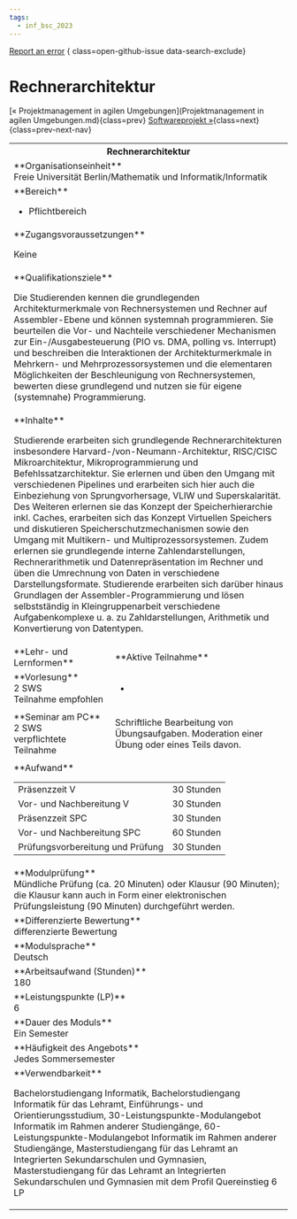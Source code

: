 ```yaml
---
tags:
  - inf_bsc_2023
---
```

[Report an error](https://github.com/SGSSGene/FUB-SUP/issues/new?title=Error%20in%20%22Rechnerarchitektur%22&body=There%20seems%20to%20be%20an%20error%20in%20module%20%22Rechnerarchitektur%22%2E%0A%0A%3CDescribe%20here%20a%20slightly%20more%20detailed%20description%20of%20what%20is%20wrong%3E&labels=bug)
{ class=open-github-issue data-search-exclude}

# Rechnerarchitektur

[« Projektmanagement in agilen Umgebungen](Projektmanagement in agilen Umgebungen.md){class=prev}
[Softwareprojekt »](Softwareprojekt.md){class=next}
{class=prev-next-nav}

<table markdown id="moduledesc">
<tr markdown class="moduledesc_head"><th colspan="2">Rechnerarchitektur </th></tr>
<tr markdown><td colspan="2">**Organisationseinheit**   <br>Freie Universität Berlin/Mathematik und Informatik/Informatik</td></tr>

<tr markdown><td colspan="2">**Bereich**<br>


- Pflichtbereich

</td></tr>

<tr markdown><td colspan="2">**Zugangsvoraussetzungen** <br>

Keine


</td></tr>
<tr markdown><td colspan="2">**Qualifikationsziele**    <br>

Die Studierenden kennen die grundlegenden Architekturmerkmale von
Rechnersystemen und Rechner auf Assembler-Ebene und können systemnah
programmieren. Sie beurteilen die Vor- und Nachteile verschiedener
Mechanismen zur Ein-/Ausgabesteuerung (PIO vs. DMA, polling vs. Interrupt)
und beschreiben die Interaktionen der Architekturmerkmale in Mehrkern- und
Mehrprozessorsystemen und die elementaren Möglichkeiten der Beschleunigung
von Rechnersystemen, bewerten diese grundlegend und nutzen sie für eigene
(systemnahe) Programmierung.


</td></tr>
<tr markdown><td colspan="2">**Inhalte**                <br>

Studierende erarbeiten sich grundlegende Rechnerarchitekturen insbesondere
Harvard-/von-Neumann-Architektur, RISC/CISC Mikroarchitektur,
Mikroprogrammierung und Befehlssatzarchitektur. Sie erlernen und üben den
Umgang mit verschiedenen Pipelines und erarbeiten sich hier auch die
Einbeziehung von Sprungvorhersage, VLIW und Superskalarität. Des Weiteren
erlernen sie das Konzept der Speicherhierarchie inkl. Caches, erarbeiten
sich das Konzept Virtuellen Speichers und diskutieren
Speicherschutzmechanismen sowie den Umgang mit Multikern- und
Multiprozessorsystemen. Zudem erlernen sie grundlegende interne
Zahlendarstellungen, Rechnerarithmetik und Datenrepräsentation im Rechner
und üben die Umrechnung von Daten in verschiedene Darstellungsformate.
Studierende erarbeiten sich darüber hinaus Grundlagen der
Assembler-Programmierung und lösen selbstständig in Kleingruppenarbeit
verschiedene Aufgabenkomplexe u. a. zu Zahldarstellungen, Arithmetik und
Konvertierung von Datentypen.


</td></tr>

<tr markdown><td>**Lehr- und Lernformen**</td><td>**Aktive Teilnahme**</td></tr>
<tr markdown><td> **Vorlesung** <br>2 SWS <br> Teilnahme empfohlen</td><td>

-
</td></tr>
<tr markdown><td> **Seminar am PC** <br>2 SWS <br> verpflichtete Teilnahme</td><td>

Schriftliche Bearbeitung von Übungsaufgaben. Moderation einer Übung oder eines Teils davon.
</td></tr>
<tr markdown><td colspan="2">**Aufwand**                <br>
<table class="aufwand_table">
<tr><td>Präsenzzeit V</td><td>30 Stunden</td></tr>
<tr><td>Vor- und Nachbereitung V</td><td>30 Stunden</td></tr>
<tr><td>Präsenzzeit SPC</td><td>30 Stunden</td></tr>
<tr><td>Vor- und Nachbereitung SPC</td><td>60 Stunden</td></tr>
<tr><td>Prüfungsvorbereitung und Prüfung</td><td>30 Stunden</td></tr>
</table>

</td></tr>
<tr markdown><td colspan="2">**Modulprüfung**             <br>Mündliche Prüfung (ca. 20 Minuten) oder Klausur (90 Minuten); die Klausur
kann auch in Form einer elektronischen Prüfungsleistung (90 Minuten)
durchgeführt werden.


</td></tr>
<tr markdown><td colspan="2">**Differenzierte Bewertung** <br>differenzierte Bewertung

</td></tr>
<tr markdown><td colspan="2">**Modulsprache**             <br>Deutsch</td></tr>
<tr markdown><td colspan="2">**Arbeitsaufwand (Stunden)** <br>180</td></tr>
<tr markdown><td colspan="2">**Leistungspunkte (LP)**     <br>6</td></tr>
<tr markdown><td colspan="2">**Dauer des Moduls**         <br>Ein Semester</td></tr>
<tr markdown><td colspan="2">**Häufigkeit des Angebots**  <br>Jedes Sommersemester</td></tr>
<tr markdown><td colspan="2">**Verwendbarkeit**           <br>

Bachelorstudiengang Informatik, Bachelorstudiengang Informatik für das
Lehramt, Einführungs- und Orientierungsstudium,
30-Leistungspunkte-Modulangebot Informatik im Rahmen anderer Studiengänge,
60-Leistungspunkte-Modulangebot Informatik im Rahmen anderer Studiengänge,
Masterstudiengang für das Lehramt an Integrierten Sekundarschulen und
Gymnasien, Masterstudiengang für das Lehramt an Integrierten Sekundarschulen
und Gymnasien mit dem Profil Quereinstieg 6 LP


</td></tr>

</table>
